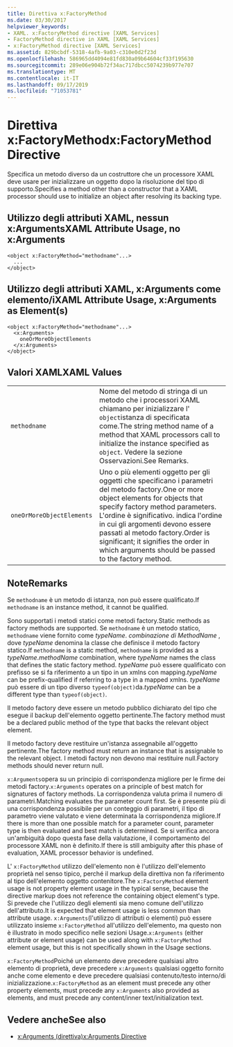 ```yaml
---
title: Direttiva x:FactoryMethod
ms.date: 03/30/2017
helpviewer_keywords:
- XAML. x:FactoryMethod directive [XAML Services]
- FactoryMethod directive in XAML [XAML Services]
- x:FactoryMethod directive [XAML Services]
ms.assetid: 829bcbdf-5318-4afb-9a03-c310e0d2f23d
ms.openlocfilehash: 586965dd4094e81fd830a09b64604cf33f195630
ms.sourcegitcommit: 289e06e904b72f34ac717dbcc5074239b977e707
ms.translationtype: MT
ms.contentlocale: it-IT
ms.lasthandoff: 09/17/2019
ms.locfileid: "71053781"
---
```

# <a name="xfactorymethod-directive"></a><span data-ttu-id="33897-102">Direttiva x:FactoryMethod</span><span class="sxs-lookup"><span data-stu-id="33897-102">x:FactoryMethod Directive</span></span>
<span data-ttu-id="33897-103">Specifica un metodo diverso da un costruttore che un processore XAML deve usare per inizializzare un oggetto dopo la risoluzione del tipo di supporto.</span><span class="sxs-lookup"><span data-stu-id="33897-103">Specifies a method other than a constructor that a XAML processor should use to initialize an object after resolving its backing type.</span></span>  
  
## <a name="xaml-attribute-usage-no-xarguments"></a><span data-ttu-id="33897-104">Utilizzo degli attributi XAML, nessun x:Arguments</span><span class="sxs-lookup"><span data-stu-id="33897-104">XAML Attribute Usage, no x:Arguments</span></span>  
  
```xaml  
<object x:FactoryMethod="methodname"...>  
  ...  
</object>  
```  
  
## <a name="xaml-attribute-usage-xarguments-as-elements"></a><span data-ttu-id="33897-105">Utilizzo degli attributi XAML, x:Arguments come elemento/i</span><span class="sxs-lookup"><span data-stu-id="33897-105">XAML Attribute Usage, x:Arguments as Element(s)</span></span>  
  
```xaml  
<object x:FactoryMethod="methodname"...>  
  <x:Arguments>  
    oneOrMoreObjectElements  
  </x:Arguments>  
</object>  
```  
  
## <a name="xaml-values"></a><span data-ttu-id="33897-106">Valori XAML</span><span class="sxs-lookup"><span data-stu-id="33897-106">XAML Values</span></span>  
  
|||  
|-|-|  
|`methodname`|<span data-ttu-id="33897-107">Nome del metodo di stringa di un metodo che i processori XAML chiamano per inizializzare l' `object`istanza di specificata come.</span><span class="sxs-lookup"><span data-stu-id="33897-107">The string method name of a method that XAML processors call to initialize the instance specified as `object`.</span></span> <span data-ttu-id="33897-108">Vedere la sezione Osservazioni.</span><span class="sxs-lookup"><span data-stu-id="33897-108">See Remarks.</span></span>|  
|`oneOrMoreObjectElements`|<span data-ttu-id="33897-109">Uno o più elementi oggetto per gli oggetti che specificano i parametri del metodo factory.</span><span class="sxs-lookup"><span data-stu-id="33897-109">One or more object elements for objects that specify factory method parameters.</span></span> <span data-ttu-id="33897-110">L'ordine è significativo. indica l'ordine in cui gli argomenti devono essere passati al metodo factory.</span><span class="sxs-lookup"><span data-stu-id="33897-110">Order is significant; it signifies the order in which arguments should be passed to the factory method.</span></span>|  
  
## <a name="remarks"></a><span data-ttu-id="33897-111">Note</span><span class="sxs-lookup"><span data-stu-id="33897-111">Remarks</span></span>  
 <span data-ttu-id="33897-112">Se `methodname` è un metodo di istanza, non può essere qualificato.</span><span class="sxs-lookup"><span data-stu-id="33897-112">If `methodname` is an instance method, it cannot be qualified.</span></span>  
  
 <span data-ttu-id="33897-113">Sono supportati i metodi statici come metodi factory.</span><span class="sxs-lookup"><span data-stu-id="33897-113">Static methods as factory methods are supported.</span></span> <span data-ttu-id="33897-114">Se `methodname` è un metodo statico, `methodname` viene fornito come *typeName*. *combinazione di MethodName* , dove *typeName* denomina la classe che definisce il metodo factory statico.</span><span class="sxs-lookup"><span data-stu-id="33897-114">If `methodname` is a static method, `methodname` is provided as a *typeName*.*methodName* combination, where *typeName* names the class that defines the static factory method.</span></span> <span data-ttu-id="33897-115">*typeName* può essere qualificato con prefisso se si fa riferimento a un tipo in un xmlns con mapping.</span><span class="sxs-lookup"><span data-stu-id="33897-115">*typeName* can be prefix-qualified if referring to a type in a mapped xmlns.</span></span> <span data-ttu-id="33897-116">*typeName* può essere di un tipo diverso `typeof(object)`da.</span><span class="sxs-lookup"><span data-stu-id="33897-116">*typeName* can be a different type than `typeof(object)`.</span></span>  
  
 <span data-ttu-id="33897-117">Il metodo factory deve essere un metodo pubblico dichiarato del tipo che esegue il backup dell'elemento oggetto pertinente.</span><span class="sxs-lookup"><span data-stu-id="33897-117">The factory method must be a declared public method of the type that backs the relevant object element.</span></span>  
  
 <span data-ttu-id="33897-118">Il metodo factory deve restituire un'istanza assegnabile all'oggetto pertinente.</span><span class="sxs-lookup"><span data-stu-id="33897-118">The factory method must return an instance that is assignable to the relevant object.</span></span> <span data-ttu-id="33897-119">I metodi factory non devono mai restituire null.</span><span class="sxs-lookup"><span data-stu-id="33897-119">Factory methods should never return null.</span></span>  
  
 <span data-ttu-id="33897-120">`x:Arguments`opera su un principio di corrispondenza migliore per le firme dei metodi factory.</span><span class="sxs-lookup"><span data-stu-id="33897-120">`x:Arguments` operates on a principle of best match for signatures of factory methods.</span></span> <span data-ttu-id="33897-121">La corrispondenza valuta prima il numero di parametri.</span><span class="sxs-lookup"><span data-stu-id="33897-121">Matching evaluates the parameter count first.</span></span> <span data-ttu-id="33897-122">Se è presente più di una corrispondenza possibile per un conteggio di parametri, il tipo di parametro viene valutato e viene determinata la corrispondenza migliore.</span><span class="sxs-lookup"><span data-stu-id="33897-122">If there is more than one possible match for a parameter count, parameter type is then evaluated and best match is determined.</span></span> <span data-ttu-id="33897-123">Se si verifica ancora un'ambiguità dopo questa fase della valutazione, il comportamento del processore XAML non è definito.</span><span class="sxs-lookup"><span data-stu-id="33897-123">If there is still ambiguity after this phase of evaluation, XAML processor behavior is undefined.</span></span>  
  
 <span data-ttu-id="33897-124">L' `x:FactoryMethod` utilizzo dell'elemento non è l'utilizzo dell'elemento proprietà nel senso tipico, perché il markup della direttiva non fa riferimento al tipo dell'elemento oggetto contenitore.</span><span class="sxs-lookup"><span data-stu-id="33897-124">The `x:FactoryMethod` element usage is not property element usage in the typical sense, because the directive markup does not reference the containing object element's type.</span></span> <span data-ttu-id="33897-125">Si prevede che l'utilizzo degli elementi sia meno comune dell'utilizzo dell'attributo.</span><span class="sxs-lookup"><span data-stu-id="33897-125">It is expected that element usage is less common than attribute usage.</span></span> <span data-ttu-id="33897-126">`x:Arguments`(l'utilizzo di attributi o elementi) può essere utilizzato insieme `x:FactoryMethod` all'utilizzo dell'elemento, ma questo non è illustrato in modo specifico nelle sezioni Usage.</span><span class="sxs-lookup"><span data-stu-id="33897-126">`x:Arguments` (either attribute or element usage) can be used along with `x:FactoryMethod` element usage, but this is not specifically shown in the Usage sections.</span></span>  
  
 <span data-ttu-id="33897-127">`x:FactoryMethod`Poiché un elemento deve precedere qualsiasi altro elemento di proprietà, deve precedere `x:Arguments` qualsiasi oggetto fornito anche come elemento e deve precedere qualsiasi contenuto/testo interno/di inizializzazione.</span><span class="sxs-lookup"><span data-stu-id="33897-127">`x:FactoryMethod` as an element must precede any other property elements, must precede any `x:Arguments` also provided as elements, and must precede any content/inner text/initialization text.</span></span>  
  
## <a name="see-also"></a><span data-ttu-id="33897-128">Vedere anche</span><span class="sxs-lookup"><span data-stu-id="33897-128">See also</span></span>

- [<span data-ttu-id="33897-129">x:Arguments (direttiva)</span><span class="sxs-lookup"><span data-stu-id="33897-129">x:Arguments Directive</span></span>](x-arguments-directive.md)
